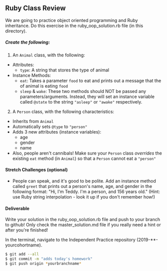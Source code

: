 ## Ruby Class Review

We are going to practice object oriented programming and Ruby inheritance. Do this exercise in the ruby_oop_solution.rb file (in this directory). 

##### Create the following:

1. An `Animal` class, with the following:
  * Attributes:
    * `type`: A string that stores the type of animal
  * Instance Methods:
    * `eat`: Takes a parameter `food` to eat and prints out a message that the <type> of animal is eating `food`
    * `sleep` & `wake`: These two methods should NOT be passed any parameters/arguments. Instead, they will set an instance variable called `@state` to the string `"asleep"` or `"awake"` respectively.

2. A `Person` class, with the following characteristics:
  * Inherits from `Animal`
  * Automatically sets `@type` to `"person"`
  * Adds 3 new attributes (instance variables):
    * age
    * gender
    * name
  * Also, people aren't cannibals! Make sure your `Person` class *overrides* the existing `eat` method (in `Animal`) so that a `Person` cannot eat a `"person"`

#### Stretch Challenges (optional)

* People can speak, and it's good to be polite. Add an instance method called `greet` that prints out a person's name, age, and gender in the following format: "Hi, I'm Teddy. I'm a person, and 156 years old." (Hint: use Ruby string interpolation - look it up if you don't remember how!)


#### Deliverable

Write your solution in the ruby_oop_solution.rb file and push to your branch to github! Only check the master_solution.md file if you really need a hint or after you're finished!

In the terminal, navigate to the Independent Practice repository (2019-**-yourcohortname). 
```bash
$ git add --all
$ git commit -m "adds today's homework"
$ git push origin *yourbranchname*
```